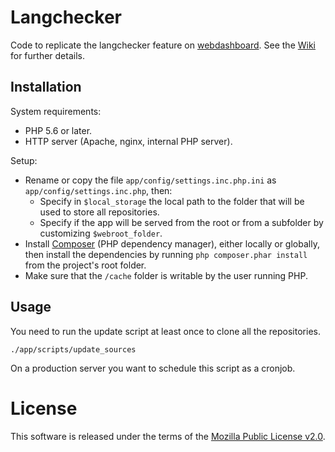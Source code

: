 # Langchecker

Code to replicate the langchecker feature on [webdashboard]. See the [Wiki] for further details.

## Installation

System requirements:
* PHP 5.6 or later.
* HTTP server (Apache, nginx, internal PHP server).

Setup:
* Rename or copy the file `app/config/settings.inc.php.ini` as `app/config/settings.inc.php`, then:
    * Specify in `$local_storage` the local path to the folder that will be used to store all repositories.
    * Specify if the app will be served from the root or from a subfolder by customizing `$webroot_folder`.
* Install [Composer] (PHP dependency manager), either locally or globally, then install the dependencies by running `php composer.phar install` from the project's root folder.
* Make sure that the `/cache` folder is writable by the user running PHP.

## Usage

You need to run the update script at least once to clone all the repositories.

```
./app/scripts/update_sources
```

On a production server you want to schedule this script as a cronjob.

# License

This software is released under the terms of the [Mozilla Public License v2.0].

[Composer]: https://getcomposer.org/download/
[webdashboard]: https://github.com/mozilla-l10n/webdashboard
[Wiki]: https://github.com/mozilla-l10n/langchecker/wiki
[Mozilla Public License v2.0]: http://www.mozilla.org/MPL/2.0/
